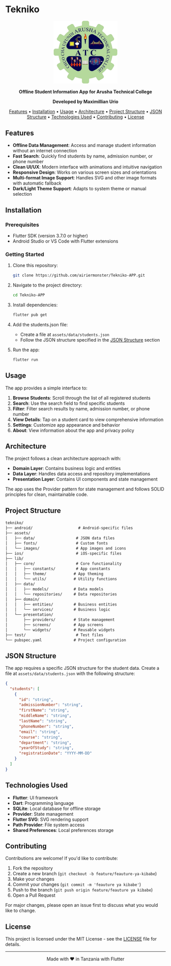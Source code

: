 # Tekniko

<p align="center">
  <img src="assets/images/logo.png" alt="Tekniko Logo" width="200">
</p>

<p align="center">
  <b>Offline Student Information App for Arusha Technical College</b>
</p>

<p align="center">
  <b>Developed by Maximillian Urio</b>
</p>

<p align="center">
  <a href="#features">Features</a> •
  <a href="#installation">Installation</a> •
  <a href="#usage">Usage</a> •
  <a href="#architecture">Architecture</a> •
  <a href="#project-structure">Project Structure</a> •
  <a href="#json-structure">JSON Structure</a> •
  <a href="#technologies-used">Technologies Used</a> •
  <a href="#contributing">Contributing</a> •
  <a href="#license">License</a>
</p>

## Features

- **Offline Data Management**: Access and manage student information without an internet connection
- **Fast Search**: Quickly find students by name, admission number, or phone number
- **Clean UI/UX**: Modern interface with animations and intuitive navigation
- **Responsive Design**: Works on various screen sizes and orientations
- **Multi-format Image Support**: Handles SVG and other image formats with automatic fallback
- **Dark/Light Theme Support**: Adapts to system theme or manual selection

## Installation

### Prerequisites

- Flutter SDK (version 3.7.0 or higher)
- Android Studio or VS Code with Flutter extensions

### Getting Started

1. Clone this repository:
   ```bash
   git clone https://github.com/airiermonster/Tekniko-APP.git
   ```
   
2. Navigate to the project directory:
   ```bash
   cd Tekniko-APP
   ```
   
3. Install dependencies:
   ```bash
   flutter pub get
   ```

4. Add the students.json file:
   - Create a file at `assets/data/students.json`
   - Follow the JSON structure specified in the [JSON Structure](#json-structure) section
   
5. Run the app:
   ```bash
   flutter run
   ```

## Usage

The app provides a simple interface to:

1. **Browse Students**: Scroll through the list of all registered students
2. **Search**: Use the search field to find specific students
3. **Filter**: Filter search results by name, admission number, or phone number
4. **View Details**: Tap on a student card to view comprehensive information
5. **Settings**: Customize app appearance and behavior
6. **About**: View information about the app and privacy policy

## Architecture

The project follows a clean architecture approach with:

- **Domain Layer**: Contains business logic and entities
- **Data Layer**: Handles data access and repository implementations
- **Presentation Layer**: Contains UI components and state management

The app uses the Provider pattern for state management and follows SOLID principles for clean, maintainable code.

## Project Structure

```
tekniko/
├── android/                    # Android-specific files
├── assets/
│   ├── data/                  # JSON data files
│   ├── fonts/                 # Custom fonts
│   └── images/                # App images and icons
├── ios/                       # iOS-specific files
├── lib/
│   ├── core/                  # Core functionality
│   │   ├── constants/         # App constants
│   │   ├── theme/            # App theming
│   │   └── utils/            # Utility functions
│   ├── data/
│   │   ├── models/           # Data models
│   │   └── repositories/     # Data repositories
│   ├── domain/
│   │   ├── entities/         # Business entities
│   │   └── services/         # Business logic
│   └── presentation/
│       ├── providers/        # State management
│       ├── screens/          # App screens
│       └── widgets/          # Reusable widgets
├── test/                      # Test files
└── pubspec.yaml              # Project configuration
```

## JSON Structure

The app requires a specific JSON structure for the student data. Create a file at `assets/data/students.json` with the following structure:

```json
{
  "students": [
    {
      "id": "string",
      "admissionNumber": "string",
      "firstName": "string",
      "middleName": "string",
      "lastName": "string",
      "phoneNumber": "string",
      "email": "string",
      "course": "string",
      "department": "string",
      "yearOfStudy": "string",
      "registrationDate": "YYYY-MM-DD"
    }
  ]
}
```

## Technologies Used

- **Flutter**: UI framework
- **Dart**: Programming language
- **SQLite**: Local database for offline storage
- **Provider**: State management
- **Flutter SVG**: SVG rendering support
- **Path Provider**: File system access
- **Shared Preferences**: Local preferences storage

## Contributing

Contributions are welcome! If you'd like to contribute:

1. Fork the repository
2. Create a new branch (`git checkout -b feature/feauture-ya-kibabe`)
3. Make your changes
4. Commit your changes (`git commit -m 'feauture ya kibabe'`)
5. Push to the branch (`git push origin feature/feauture ya kibabe`)
6. Open a Pull Request

For major changes, please open an issue first to discuss what you would like to change.

## License

This project is licensed under the MIT License - see the [LICENSE](LICENSE) file for details.

---

<p align="center">
  Made with ❤️ in Tanzania with Flutter
</p>
